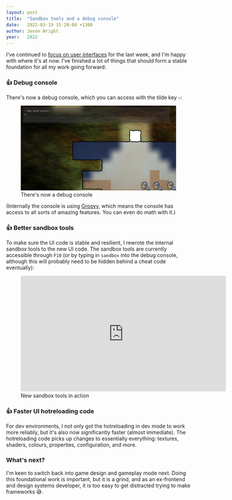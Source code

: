 ```yaml
---
layout: post
title:  "Sandbox tools and a debug console"
date:   2022-03-19 15:20:00 +1300
author: Jevon Wright
year:   2022
---
```


I've continued to [focus on user interfaces](/2022/03/11/more-user-interfaces) for the
last week, and I'm happy with where it's at now. I've finished a lot of things that should form
a stable foundation for all my work going forward:

### 👍 Debug console

There's now a debug console, which you can access with the tilde key `~`:

<figure class="image">
  <a href="/assets/screenshots/2022-03-19.png"><img src="/assets/screenshots/2022-03-19.png"></a>
  <figcaption>There's now a debug console</figcaption>
</figure>

(Internally the console is using [Groovy](https://groovy-lang.org/),
which means the console has access to all sorts of amazing features. You can even do math with it.)

### 👍 Better sandbox tools

To make sure the UI code is stable and resilient, I rewrote the internal sandbox tools to
the new UI code. The sandbox tools are currently accessible through `F10` (or by
typing in `sandbox` into the debug console, although this will probably need to be hidden
behind a cheat code eventually):

<figure class="video">
  <iframe width="560" height="315" src="https://www.youtube.com/embed/unmWHiPmelg" title="YouTube video player" frameborder="0" allow="accelerometer; autoplay; clipboard-write; encrypted-media; gyroscope; picture-in-picture" allowfullscreen></iframe>
  <figcaption>New sandbox tools in action</figcaption>
</figure>

### 👍 Faster UI hotreloading code

For dev environments, I not only got the hotreloading in dev mode to work more reliably, but
it's also now significantly faster (almost immediate). The hotreloading code picks
up changes to essentially everything: textures, shaders, colours, properties, configuration, and more.

### What's next?

I'm keen to switch back into game design and gameplay mode next.
Doing this foundational work is important, but it is a grind, and as an ex-frontend and design systems
developer, it is too easy to get distracted trying to make frameworks 😅.
